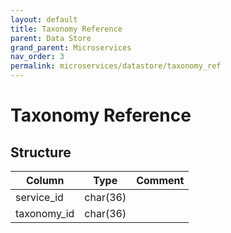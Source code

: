 ```yaml
---
layout: default
title: Taxonomy Reference
parent: Data Store
grand_parent: Microservices
nav_order: 3
permalink: microservices/datastore/taxonomy_ref
---
```


# Taxonomy Reference

## Structure

| Column      | Type     | Comment |
|-------------|----------|---------|
| service_id  | char(36) |         |
| taxonomy_id | char(36) |         |
